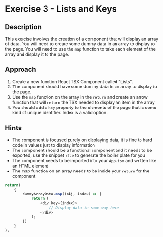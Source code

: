 # Exercise 3 - Lists and Keys

## Description

This exercise involves the creation of a component that will display an array of data. You will need to create some dummy data in an array to display to the page. You will need to use the `map` function to take each element of the array and display it to the page.

## Approach

1. Create a new function React TSX Component called "Lists".
2. The component should have some dummy data in an array to display to the page.
3. Use the `map` function on the array in the `return` and create an arrow function that will `return` the TSX needed to display an item in the array
4. You should add a `key` property to the elements of the page that is some kind of unique identifier. Index is a valid option.

## Hints

- The component is focused purely on displaying data, it is fine to hard code in values just to display information
- The component should be a functional component and it needs to be exported, use the snippet `rfce` to generate the boiler plate for you
- The component needs to be imported into your `App.tsx` and written like an HTML element
- The map function on an array needs to be inside your `return` for the component

```typescript
return(
    {
        dummyArrayData.map((obj, index) => {
            return (
                <div key={index}>
                    // Display data in some way here
                </div>
            );
        })
    }
);
```